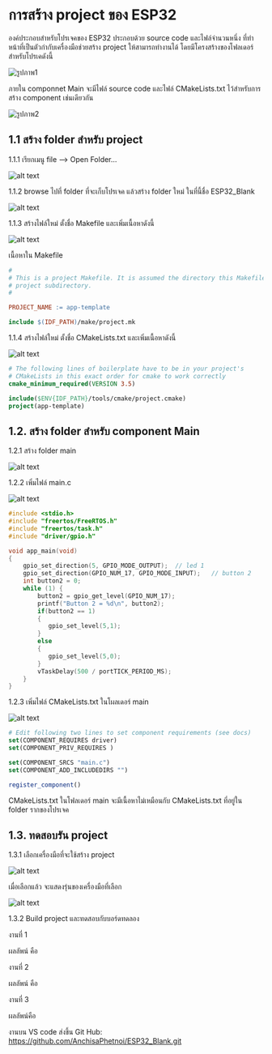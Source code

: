 # การสร้าง project ของ ESP32

องค์ประกอบสำหรับโปรเจคของ ESP32 ประกอบด้วย source code และไฟล์จำนวนหนึ่ง ที่ทำหน้าที่เป็นตัวกำกับเครื่องมือช่วยสร้าง project  ให้สามารถทำงานได้
โดยมีโครงสร้างของโฟลเดอร์สำหรับโปรเคดังนี้

![รูปภาพ1](Pictures/รูปภาพ1.png)

ภายใน componnet Main จะมีไฟล์ source code และไฟล์ CMakeLists.txt ไว้สำหรับการสร้าง component เช่นเดียวกัน

![รูปภาพ2](Pictures/รูปภาพ2.png)

## 1.1 สร้าง folder สำหรับ project


1.1.1 เรียกเมนู file --> Open Folder... 

![alt text](Pictures/image.png)

1.1.2 browse ไปที่ folder ที่จะเก็บโปรเจค แล้วสร้าง folder  ใหม่ ในที่นี้ชื่อ ESP32_Blank

![alt text](Pictures/image-1.png)

1.1.3 สร้างไฟล์ใหม่ ตั้งชื่อ  Makefile และเพิ่มเนื้อหาดังนี้

![alt text](Pictures/image-2.png)

เนื้อหาใน Makefile

``` makefile
#
# This is a project Makefile. It is assumed the directory this Makefile resides in is a
# project subdirectory.
#

PROJECT_NAME := app-template

include $(IDF_PATH)/make/project.mk
```

1.1.4 สร้างไฟล์ใหม่ ตั้งชื่อ  CMakeLists.txt และเพิ่มเนื้อหาดังนี้

![alt text](Pictures/image-3.png)

``` CMake
# The following lines of boilerplate have to be in your project's
# CMakeLists in this exact order for cmake to work correctly
cmake_minimum_required(VERSION 3.5)

include($ENV{IDF_PATH}/tools/cmake/project.cmake)
project(app-template)
```


## 1.2. สร้าง folder สำหรับ component Main

1.2.1 สร้าง folder main

![alt text](Pictures/image-4.png)


1.2.2 เพิ่มไฟล์ main.c

![alt text](Pictures/image-6.png)

```c
#include <stdio.h>
#include "freertos/FreeRTOS.h"
#include "freertos/task.h"
#include "driver/gpio.h"

void app_main(void)
{
    gpio_set_direction(5, GPIO_MODE_OUTPUT);  // led 1
    gpio_set_direction(GPIO_NUM_17, GPIO_MODE_INPUT);   // button 2
    int button2 = 0;
    while (1) {
        button2 = gpio_get_level(GPIO_NUM_17);
        printf("Button 2 = %d\n", button2);
        if(button2 == 1)
        {
           gpio_set_level(5,1);     
        }
        else
        {
           gpio_set_level(5,0);     
        }
        vTaskDelay(500 / portTICK_PERIOD_MS);
    }
}
```

1.2.3 เพิ่มไฟล์ CMakeLists.txt ในโผลเดอร์ main

![alt text](./Pictures/image-7.png)

```CMake
# Edit following two lines to set component requirements (see docs)
set(COMPONENT_REQUIRES driver)
set(COMPONENT_PRIV_REQUIRES )

set(COMPONENT_SRCS "main.c")
set(COMPONENT_ADD_INCLUDEDIRS "")

register_component()
```

CMakeLists.txt ในโฟลเดอร์ main จะมีเนื้อหาไม่เหมือนกับ CMakeLists.txt ที่อยู่ใน folder รากของโปรเจค


## 1.3. ทดสอบรัน project

1.3.1 เลือกเครื่องมือที่จะใช้สร้าง project
 
 ![alt text](./Pictures/image-8.png)

เมื่อเลือกแล้ว จะแสดงรุ่นของเครื่องมือที่เลือก

![alt text](./Pictures/image-9.png)

1.3.2  Build project และทดสอบกับบอร์ดทดลอง

งานที่ 1




ผลลัพน์ คือ






งานที่ 2




ผลลัพน์ คือ





งานที่ 3





ผลลัพน์คือ




งานบน VS code ส่งขึ้น Git Hub: https://github.com/AnchisaPhetnoi/ESP32_Blank.git
